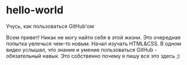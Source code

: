 # hello-world
Учусь, как пользоваться GitHub'ом

Всем привет! Никак не могу найти себя в этой жизни. Это очередная попытка увлечься чем-то новым. Начал изучать HTML&CSS. В одном видео услышал, что знание и умение пользоваться GitHub - обязательный навык. Это собственно почему я пишу все это здесь ;)
